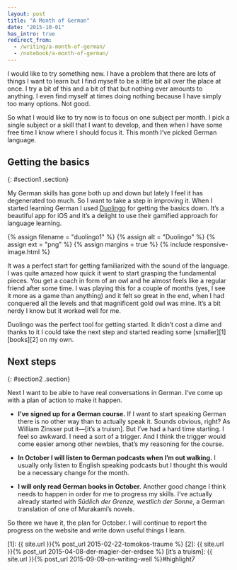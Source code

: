 ```yaml
---
layout: post
title: "A Month of German"
date: "2015-10-01"
has_intro: true
redirect_from:
  - /writing/a-month-of-german/
  - /notebook/a-month-of-german/
---
```


I would like to try something new. I have a problem that there are lots of things I want to learn but I find myself to be a little bit all over the place at once. I try a bit of this and a bit of that but nothing ever amounts to anything. I even find myself at times doing nothing because I have simply too many options. Not good.

So what I would like to try now is to focus on one subject per month. I pick a single subject or a skill that I want to develop, and then when I have some free time I know where I should focus it. This month I’ve picked German language.


## Getting the basics
{: #section1 .section}

My German skills has gone both up and down but lately I feel it has degenerated too much. So I want to take a step in improving it. When I started learning German I used [Duolingo] for getting the basics down. It’s a beautiful app for iOS and it’s a delight to use their gamified approach for language learning.

{% assign filename = "duolingo1" %}
{% assign alt = "Duolingo" %}
{% assign ext = "png" %}
{% assign margins = true %}
{% include responsive-image.html %}

It was a perfect start for getting familiarized with the sound of the language. I was quite amazed how quick it went to start grasping the fundamental pieces. You get a coach in form of an owl and he almost feels like a regular friend after some time. I was playing this for a couple of months (yes, I see it more as a game than anything) and it felt so great in the end, when I had conquered all the levels and that magnificent gold owl was mine. It’s a bit nerdy I know but it worked well for me.

Duolingo was the perfect tool for getting started. It didn’t cost a dime and thanks to it I could take the next step and started reading some [smaller][1] [books][2] on my own.


## Next steps
{: #section2 .section}

Next I want to be able to have real conversations in German. I’ve come up with a plan of action to make it happen.

- **I’ve signed up for a German course.** If I want to start speaking German there is no other way than to actually speak it. Sounds obvious, right? As William Zinsser put it—[it’s a truism]. But I’ve had a hard time starting. I feel so awkward. I need a sort of a trigger. And I think the trigger would come easier among other newbies, that’s my reasoning for the course.

- **In October I will listen to German podcasts when I’m out walking.** I usually only listen to English speaking podcasts but I thought this would be a necessary change for the month.

- **I will only read German books in October.** Another good change I think needs to happen in order for me to progress my skills. I’ve actually already started with _Südlich der Grenze, westlich der Sonne_, a German translation of one of Murakami’s novels.

So there we have it, the plan for October. I will continue to report the progress on the website and write down useful things I learn.


[Duolingo]: http://duolingo.com
[1]: {{ site.url }}{% post_url 2015-02-22-tomokos-traume %}
[2]: {{ site.url }}{% post_url 2015-04-08-der-magier-der-erdsee %}
[it’s a truism]: {{ site.url }}{% post_url 2015-09-09-on-writing-well %}#highlight7
